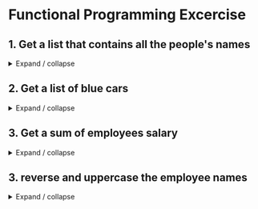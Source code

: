 # Functional Programming Excercise

## 1. Get a list that contains all the people's names

<details>
<summary>Expand / collapse</summary>

```
    List<String> names = people
                .stream()
                .map(person -> person.name)
                .collect(Collectors.toList());

    System.out.println(names);
```

</details>

## 2. Get a list of blue cars

<details>
<summary>Expand / collapse</summary>

```
    List<Car> blueCars = cars
                .stream()
                .filter(car -> car.color.equals("blue"))
                .collect(Collectors.toList());
```

</details>

## 3. Get a sum of employees salary

<details>
<summary>Expand / collapse</summary>

``` 


     Float salSum = employees
                .stream()
                .map(employee -> employee.salary)
                .reduce(0f, (x,y) -> x+y); //.reduce(0f, Float::sum);

     System.out.println(salSum);




```

</details>

## 3. reverse and uppercase the employee names

<details>
<summary>Expand / collapse</summary>

``` 

        Function<Employee,String> getName = e -> e.name;
        Function<String,String> reverse = e -> new StringBuilder(e).reverse().toString();
        Function<String,String> upperCase = e -> e.toUpperCase();
        Function<Employee, String> getReversedUppercaseName = getName.andThen(reverse).andThen(upperCase);

        List<String > results = employees
                .stream()
                .map(getReversedUppercaseName)
                .collect(Collectors.toList());

        System.out.println(results);


```

</details>
